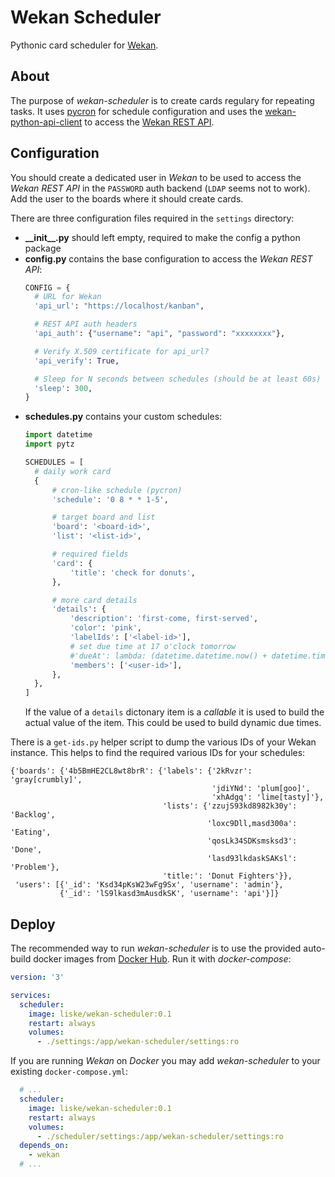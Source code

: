 # Wekan Scheduler

Pythonic card scheduler for [Wekan](https://wekan.github.io/).


## About

The purpose of *wekan-scheduler* is to create cards regulary for repeating
tasks. It uses [pycron](https://github.com/kipe/pycron) for schedule
configuration and uses the
[wekan-python-api-client](https://github.com/wekan/wekan-python-api-client) to
access the [Wekan REST API](https://wekan.github.io/api/v3.00/).


## Configuration

You should create a dedicated user in *Wekan* to be used to access the *Wekan
REST API* in the `PASSWORD` auth backend (`LDAP` seems not to work). Add the
user to the boards where it should create cards.

There are three configuration files required in the `settings` directory:

- **\_\_init\_\_.py**
  should left empty, required to make the config a python package
- **config.py**
  contains the base configuration to access the *Wekan REST API*:
  ```python
  CONFIG = {
    # URL for Wekan
    'api_url': "https://localhost/kanban",

    # REST API auth headers
    'api_auth': {"username": "api", "password": "xxxxxxxx"},

    # Verify X.509 certificate for api_url?
    'api_verify': True,

    # Sleep for N seconds between schedules (should be at least 60s)
    'sleep': 300,
  }
  ```
- **schedules.py**
  contains your custom schedules:
  ```python
  import datetime
  import pytz

  SCHEDULES = [
    # daily work card
    {
        # cron-like schedule (pycron)
        'schedule': '0 8 * * 1-5',

        # target board and list
        'board': '<board-id>',
        'list': '<list-id>',

        # required fields
        'card': {
            'title': 'check for donuts',
        },

        # more card details
        'details': {
            'description': 'first-come, first-served',
            'color': 'pink',
            'labelIds': ['<label-id>'],
            # set due time at 17 o'clock tomorrow
            #'dueAt': lambda: (datetime.datetime.now() + datetime.timedelta(days=1)).replace(hour=17, minute=0, second=0, microsecond=0).astimezone(pytz.utc).isoformat(),
            'members': ['<user-id>'],
        },
    },
  ]
  ```
  If the value of a `details` dictonary item is a *callable* it is used to build
  the actual value of the item. This could be used to build dynamic due times.

There is a `get-ids.py` helper script to dump the various IDs of your Wekan
instance. This helps to find the required various IDs for your schedules:

```
{'boards': {'4b5BmHE2CL8wt8brR': {'labels': {'2kRvzr': 'gray[crumbly]',
                                             'jdiYNd': 'plum[goo]',
                                             'xhAdgq': 'lime[tasty]'},
                                  'lists': {'zzujS93kd8982k30y': 'Backlog',
                                            'loxc9Dll,masd300a': 'Eating',
                                            'qosLk34SDKsmsksd3': 'Done',
                                            'lasd93lkdaskSAKsl': 'Problem'},
                                  'title:': 'Donut Fighters'}},
 'users': [{'_id': 'Ksd34pKsW23wFg9Sx', 'username': 'admin'},
           {'_id': 'lS9lkasd3mAusdkSK', 'username': 'api'}]}
```


## Deploy

The recommended way to run *wekan-scheduler* is to use the provided auto-build
docker images from [Docker
Hub](https://cloud.docker.com/u/liske/repository/docker/liske/wekan-scheduler).
Run it with *docker-compose*:

```yaml
version: '3'

services:
  scheduler:
    image: liske/wekan-scheduler:0.1
    restart: always
    volumes:
      - ./settings:/app/wekan-scheduler/settings:ro
```

If you are running *Wekan* on *Docker* you may add *wekan-scheduler* to your
existing `docker-compose.yml`:

```yaml
  # ...
  scheduler:
    image: liske/wekan-scheduler:0.1
    restart: always
    volumes:
      - ./scheduler/settings:/app/wekan-scheduler/settings:ro
  depends_on:
    - wekan
  # ...
```
